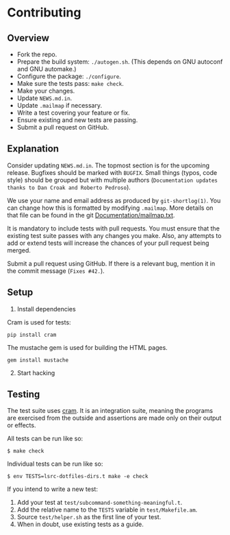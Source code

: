 Contributing
============

Overview
--------

- Fork the repo.
- Prepare the build system: `./autogen.sh`. (This depends on GNU autoconf and
  GNU automake.)
- Configure the package: `./configure`.
- Make sure the tests pass: `make check`.
- Make your changes.
- Update `NEWS.md.in`.
- Update `.mailmap` if necessary.
- Write a test covering your feature or fix.
- Ensure existing and new tests are passing.
- Submit a pull request on GitHub.

Explanation
-----------

Consider updating `NEWS.md.in`. The topmost section is for the upcoming
release. Bugfixes should be marked with `BUGFIX`. Small things (typos,
code style) should be grouped but with multiple authors (`Documentation
updates thanks to Dan Croak and Roberto Pedroso`).

We use your name and email address as produced by `git-shortlog(1)`. You
can change how this is formatted by modifying `.mailmap`. More details
on that file can be found in the git [Documentation/mailmap.txt][mailmap].

It is mandatory to include tests with pull requests. You must ensure that the
existing test suite passes with any changes you make. Also, any attempts to add
or extend tests will increase the chances of your pull request being merged.

Submit a pull request using GitHub. If there is a relevant bug, mention
it in the commit message (`Fixes #42.`).

[mailmap]: https://github.com/git/git/blob/master/Documentation/mailmap.txt

Setup
-----

1. Install dependencies

Cram is used for tests:

    pip install cram

The mustache gem is used for building the HTML pages.

    gem install mustache

2. Start hacking

Testing
-------

The test suite uses [cram][]. It is an integration suite, meaning the
programs are exercised from the outside and assertions are made only on
their output or effects.

All tests can be run like so:

    $ make check

Individual tests can be run like so:

    $ env TESTS=lsrc-dotfiles-dirs.t make -e check

If you intend to write a new test:

1. Add your test at `test/subcommand-something-meaningful.t`.
2. Add the relative name to the `TESTS` variable in `test/Makefile.am`.
3. Source `test/helper.sh` as the first line of your test.
4. When in doubt, use existing tests as a guide.

[cram]: https://bitheap.org/cram/
